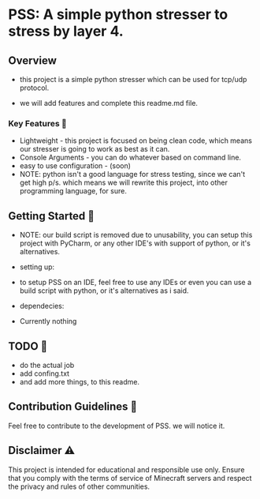 # PSS: A simple python stresser to stress by layer 4.

## Overview

- this project is a simple python stresser which can be used for tcp/udp protocol.

- we will add features and complete this readme.md file.


### Key Features 🚀

- Lightweight - this project is focused on being clean code, which means our stresser is going to work as best as it can.
- Console Arguments - you can do whatever based on command line.
- easy to use configuration - (soon)
- NOTE: python isn't a good language for stress testing, since we can't get high p/s. which means we will rewrite this project, into other programming language, for sure.

## Getting Started 🚧

- NOTE: our build script is removed due to unusability, you can setup this project with PyCharm, or any other IDE's with support of python, or it's alternatives.

- setting up:
- to setup PSS on an IDE, feel free to use any IDEs or even you can use a build script with python, or it's alternatives as i said.
- dependecies:
- Currently nothing

## TODO 📝
- do the actual job
- add confing.txt
- and add more things, to this readme.

## Contribution Guidelines 🤝

Feel free to contribute to the development of PSS. we will notice it.

## Disclaimer ⚠️

This project is intended for educational and responsible use only. Ensure that you comply with the terms of service of Minecraft servers and respect the privacy and rules of other communities.
